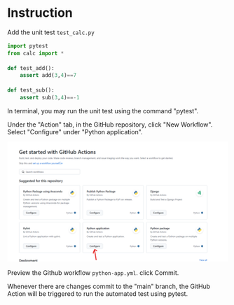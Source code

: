 
# Instruction

Add the unit test `test_calc.py`

```python
import pytest
from calc import *

def test_add():
    assert add(3,4)==7

def test_sub():
    assert sub(3,4)==-1
```

In terminal, you may run the unit test using the command "pytest".


Under the "Action" tab, in the GitHub repository, click "New Workflow". Select "Configure" under  "Python application".

![alt text](image.png)

Preview the Github workflow `python-app.yml`. click Commit.


Whenever there are changes commit to the "main" branch, the GitHub Action will be triggered to run the automated test using pytest.
